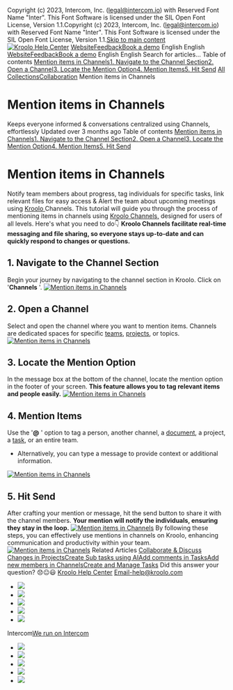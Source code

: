 Copyright (c) 2023, Intercom, Inc. (legal@intercom.io) with Reserved Font Name "Inter". This Font Software is licensed under the SIL Open Font License, Version 1.1.Copyright (c) 2023, Intercom, Inc. (legal@intercom.io) with Reserved Font Name "Inter". This Font Software is licensed under the SIL Open Font License, Version 1.1.[Skip to main content](https://help.kroolo.com/en/articles/9520182-mention-items-in-channels#main-content)
[![Kroolo Help Center](https://downloads.intercomcdn.com/i/o/h4qkzypg/611116/ee699fbf23fef0f6d8d4f666d84c/37cdcedd14003d8fdcfdeda0a05c09cb)](https://help.kroolo.com/en/)
[Website](https://kroolo.com/)[Feedback](https://kroolo.featurebase.app/)[Book a demo](https://kroolo.com/book-demo)
English
English
[Website](https://kroolo.com/)[Feedback](https://kroolo.featurebase.app/)[Book a demo](https://kroolo.com/book-demo)
English
English
Search for articles...
Table of contents
[Mention items in Channels](https://help.kroolo.com/en/articles/9520182-mention-items-in-channels#h_c00758e340)[1. Navigate to the Channel Section](https://help.kroolo.com/en/articles/9520182-mention-items-in-channels#h_418c6b261c)[2. Open a Channel](https://help.kroolo.com/en/articles/9520182-mention-items-in-channels#h_4391aa3433)[3. Locate the Mention Option](https://help.kroolo.com/en/articles/9520182-mention-items-in-channels#h_6b2ec6eecf)[4. Mention Items](https://help.kroolo.com/en/articles/9520182-mention-items-in-channels#h_309d7f0f77)[5. Hit Send](https://help.kroolo.com/en/articles/9520182-mention-items-in-channels#h_a27fd2dae3)
[All Collections](https://help.kroolo.com/en/)[Collaboration](https://help.kroolo.com/en/collections/9304752-collaboration)
Mention items in Channels
# Mention items in Channels
Keeps everyone informed & conversations centralized using Channels, effortlessly
Updated over 3 months ago
Table of contents
[Mention items in Channels](https://help.kroolo.com/en/articles/9520182-mention-items-in-channels#h_c00758e340)[1. Navigate to the Channel Section](https://help.kroolo.com/en/articles/9520182-mention-items-in-channels#h_418c6b261c)[2. Open a Channel](https://help.kroolo.com/en/articles/9520182-mention-items-in-channels#h_4391aa3433)[3. Locate the Mention Option](https://help.kroolo.com/en/articles/9520182-mention-items-in-channels#h_6b2ec6eecf)[4. Mention Items](https://help.kroolo.com/en/articles/9520182-mention-items-in-channels#h_309d7f0f77)[5. Hit Send](https://help.kroolo.com/en/articles/9520182-mention-items-in-channels#h_a27fd2dae3)
# Mention items in Channels
Notify team members about progress, tag individuals for specific tasks, link relevant files for easy access & Alert the team about upcoming meetings using [Kroolo ](https://kroolo.com/)
Channels. 
This tutorial will guide you through the process of mentioning items in channels using [Kroolo Channels,](https://kroolo.com/features/chats) designed for users of all levels. Here's what you need to do👇
**Kroolo Channels facilitate real-time messaging and file sharing, so everyone stays up-to-date and can quickly respond to changes or questions.**
​
## 1. Navigate to the Channel Section
Begin your journey by navigating to the channel section in Kroolo. Click on '**Channels** '. 
[![Mention items in Channels](https://kroolo-e0b70269b6e2.intercom-attachments-1.com/i/o/1092460434/3008107b6ee98b9d6273e31a/11286f45-6ff1-41b4-ba83-19c616dd2b40.png?expires=1747842300&signature=b6c8c8f40d1a0d0c5ba8cb3dc8c7f92a23bab5d3bdfdec3fd81414c4f9782172&req=dSAuFM14nYVcXfMW1HO4zVswiZFsSqzHN9JpgvfTijba2%2BV07YODvwyAUB0w%0APkUtpWpLK166KcB2u%2FU%3D%0A)](https://kroolo-e0b70269b6e2.intercom-attachments-1.com/i/o/1092460434/3008107b6ee98b9d6273e31a/11286f45-6ff1-41b4-ba83-19c616dd2b40.png?expires=1747842300&signature=b6c8c8f40d1a0d0c5ba8cb3dc8c7f92a23bab5d3bdfdec3fd81414c4f9782172&req=dSAuFM14nYVcXfMW1HO4zVswiZFsSqzHN9JpgvfTijba2%2BV07YODvwyAUB0w%0APkUtpWpLK166KcB2u%2FU%3D%0A)
## 2. Open a Channel
Select and open the channel where you want to mention items. Channels are dedicated spaces for specific [teams](https://intercom.help/kroolo/en/articles/10031532-create-and-manage-teams), [projects](https://intercom.help/kroolo/en/articles/9795542-manage-projects-in-kroolo), or topics.
[![Mention items in Channels](https://kroolo-e0b70269b6e2.intercom-attachments-1.com/i/o/1092460436/b45f42f36eaf89fcdaa8d129/96e23b6e-a32b-42be-b660-5e7a5313fdcc.gif?expires=1747842300&signature=208199bf4e03cfadd970e1ee8365cf2019f5469ab71bae879bbfdccd736e6629&req=dSAuFM14nYVcX%2FMW1HO4zfd8Noqg%2FhwOg8JxreqZ0Bpo8lv1XW4q16vDdnS%2F%0AK9f0KvHUAvgh%2B5gPsQ8%3D%0A)](https://kroolo-e0b70269b6e2.intercom-attachments-1.com/i/o/1092460436/b45f42f36eaf89fcdaa8d129/96e23b6e-a32b-42be-b660-5e7a5313fdcc.gif?expires=1747842300&signature=208199bf4e03cfadd970e1ee8365cf2019f5469ab71bae879bbfdccd736e6629&req=dSAuFM14nYVcX%2FMW1HO4zfd8Noqg%2FhwOg8JxreqZ0Bpo8lv1XW4q16vDdnS%2F%0AK9f0KvHUAvgh%2B5gPsQ8%3D%0A)
## 3. Locate the Mention Option
In the message box at the bottom of the channel, locate the mention option in the footer of your screen. 
**This feature allows you to tag relevant items and people easily.**
[![Mention items in Channels](https://kroolo-e0b70269b6e2.intercom-attachments-1.com/i/o/1092460442/5027d6af20d54779a23c79ff/389b254b-4e2a-454e-bf5a-9aaff528786a.png?expires=1747842300&signature=a999330fdadf9647495602fb3582aec01a4e51a2a42a12e7b22586308b7db490&req=dSAuFM14nYVbW%2FMW1HO4zWTgGAupEBSxLNn1mNfyB0mqm5DS2pU6%2B5JBS16%2B%0AyNVJ8O2wfihk9h1BMEk%3D%0A)](https://kroolo-e0b70269b6e2.intercom-attachments-1.com/i/o/1092460442/5027d6af20d54779a23c79ff/389b254b-4e2a-454e-bf5a-9aaff528786a.png?expires=1747842300&signature=a999330fdadf9647495602fb3582aec01a4e51a2a42a12e7b22586308b7db490&req=dSAuFM14nYVbW%2FMW1HO4zWTgGAupEBSxLNn1mNfyB0mqm5DS2pU6%2B5JBS16%2B%0AyNVJ8O2wfihk9h1BMEk%3D%0A)
## 4. Mention Items
Use the '**@** ' option to tag a person, another channel, a [document](https://intercom.help/kroolo/en/articles/9826798-create-doc-using-ai), a project, a [task](https://intercom.help/kroolo/en/articles/10085539-create-and-manage-tasks), or an entire team. 
  * Alternatively, you can type a message to provide context or additional information.


[![Mention items in Channels](https://kroolo-e0b70269b6e2.intercom-attachments-1.com/i/o/1092460444/a0cdcd5d5a06d22cbb189970/3b80872e-4202-4831-95da-2f90318ffd33.gif?expires=1747842300&signature=469bf1546cedb0bd344509e975b8152e75272a3654649f1572b947b095dec7ca&req=dSAuFM14nYVbXfMW1HO4zdKkCj0N9xLRrYTnQmOc2%2FRpwbBiZzQMxlPtp2lX%0AXP9q%2F%2Bs59tC9U56D37c%3D%0A)](https://kroolo-e0b70269b6e2.intercom-attachments-1.com/i/o/1092460444/a0cdcd5d5a06d22cbb189970/3b80872e-4202-4831-95da-2f90318ffd33.gif?expires=1747842300&signature=469bf1546cedb0bd344509e975b8152e75272a3654649f1572b947b095dec7ca&req=dSAuFM14nYVbXfMW1HO4zdKkCj0N9xLRrYTnQmOc2%2FRpwbBiZzQMxlPtp2lX%0AXP9q%2F%2Bs59tC9U56D37c%3D%0A)
## 5. Hit Send
After crafting your mention or message, hit the send button to share it with the channel members. 
**Your mention will notify the individuals, ensuring they stay in the loop.**
[![Mention items in Channels](https://kroolo-e0b70269b6e2.intercom-attachments-1.com/i/o/1092460446/241e134d2d9247bd46c5ac87/8b4eefc9-c1e2-4326-8d73-4f3adf3389a8.gif?expires=1747842300&signature=56257a22cf14949eef53c28824d4d41e83ba15e02fc5c83b460106194e20bd5d&req=dSAuFM14nYVbX%2FMW1HO4zbsFJDn7hlZxxx6ERrTI1aQGtWrYcAsQjIEZkb%2FG%0Aod%2BG0oMsaW3E0Uickiw%3D%0A)](https://kroolo-e0b70269b6e2.intercom-attachments-1.com/i/o/1092460446/241e134d2d9247bd46c5ac87/8b4eefc9-c1e2-4326-8d73-4f3adf3389a8.gif?expires=1747842300&signature=56257a22cf14949eef53c28824d4d41e83ba15e02fc5c83b460106194e20bd5d&req=dSAuFM14nYVbX%2FMW1HO4zbsFJDn7hlZxxx6ERrTI1aQGtWrYcAsQjIEZkb%2FG%0Aod%2BG0oMsaW3E0Uickiw%3D%0A)
By following these steps, you can effectively use mentions in channels on Kroolo, enhancing communication and productivity within your team.
[![Mention items in Channels](https://downloads.intercomcdn.com/i/o/1154236318/89f803eb62e2c24dcc44865e/cta+2.png?expires=1747842300&signature=b901527489af785fcaf7eb2b8dee6e00fb40f381d02c864c7ec0c3ef6ff1fc18&req=dSEiEst9m4JeUfMW1HO4zcgtU7gbHWTJmhW3nW8AeiRcE2SGj1c5F%2BRgl3Tt%0AIN%2ByLqzFI%2Byb8Y1T1Nc%3D%0A)](https://kroolo.com/)
Related Articles
[Collaborate & Discuss Changes in Projects](https://help.kroolo.com/en/articles/9459683-collaborate-discuss-changes-in-projects)[Create Sub tasks using AI](https://help.kroolo.com/en/articles/9498236-create-sub-tasks-using-ai)[Add comments in Tasks](https://help.kroolo.com/en/articles/9502311-add-comments-in-tasks)[Add new members in Channels](https://help.kroolo.com/en/articles/9520275-add-new-members-in-channels)[Create and Manage Tasks](https://help.kroolo.com/en/articles/10085539-create-and-manage-tasks)
Did this answer your question?
😞😐😃
[Kroolo Help Center](https://help.kroolo.com/en/)
Email-help@kroolo.com
  * [![](https://intercom.help/kroolo/assets/svg/icon:social-facebook/FFFFFF)](https://www.facebook.com/profile.php?id=61553808299270)
  * [![](https://intercom.help/kroolo/assets/svg/icon:social-linkedin/FFFFFF)](https://www.linkedin.com/company/getkroolo)
  * [![](https://intercom.help/kroolo/assets/svg/icon:social-instagram/FFFFFF)](https://www.instagram.com/getkroolo)
  * [![](https://intercom.help/kroolo/assets/svg/icon:social-youtube/FFFFFF)](https://www.youtube.com/@getkroolo/featured)
  * [![](https://intercom.help/kroolo/assets/svg/icon:social-twitter-x/FFFFFF)](https://www.twitter.com/getkroolo)


Intercom[We run on Intercom](https://www.intercom.com/intercom-link?company=Kroolo&solution=customer-support&utm_campaign=intercom-link&utm_content=We+run+on+Intercom&utm_medium=help-center&utm_referrer=https%3A%2F%2Fhelp.kroolo.com%2Fen%2Farticles%2F9520182-mention-items-in-channels&utm_source=desktop-web)
  * [![](https://intercom.help/kroolo/assets/svg/icon:social-facebook/FFFFFF)](https://www.facebook.com/profile.php?id=61553808299270)
  * [![](https://intercom.help/kroolo/assets/svg/icon:social-linkedin/FFFFFF)](https://www.linkedin.com/company/getkroolo)
  * [![](https://intercom.help/kroolo/assets/svg/icon:social-instagram/FFFFFF)](https://www.instagram.com/getkroolo)
  * [![](https://intercom.help/kroolo/assets/svg/icon:social-youtube/FFFFFF)](https://www.youtube.com/@getkroolo/featured)
  * [![](https://intercom.help/kroolo/assets/svg/icon:social-twitter-x/FFFFFF)](https://www.twitter.com/getkroolo)


